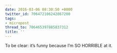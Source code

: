 ```yaml
---
date: 2016-03-06 08:30:50 +0000
twitter_id: 706472106242867200
tags:
- micropost
thread_to: 706465397885837312
title: ''
---
```


To be clear: it’s funny because I’m SO HORRIBLE at it.

